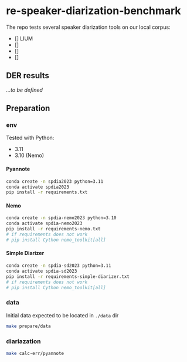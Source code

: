 # re-speaker-diarization-benchmark
The repo tests several speaker diarization tools on our local corpus:
- [] LIUM
- [] 
- []
- []

## DER results

*...to be defined*

## Preparation 

### env

Tested with Python: 
 - 3.11
 - 3.10 (Nemo)

#### Pyannote
```bash
conda create -n spdia2023 python=3.11
conda activate spdia2023
pip install -r requirements.txt
```

#### Nemo
```bash
conda create -n spdia-nemo2023 python=3.10
conda activate spdia-nemo2023
pip install -r requirements-nemo.txt
# if requirements does not work
# pip install Cython nemo_toolkit[all]
```

#### Simple Diarizer
```bash
conda create -n spdia-sd2023 python=3.11
conda activate spdia-sd2023
pip install -r requirements-simple-diarizer.txt
# if requirements does not work
# pip install Cython nemo_toolkit[all]
```

### data

Initial data expected to be located in `./data` dir

```bash
make prepare/data
```

### diariazation

```bash
make calc-err/pyannote
```
